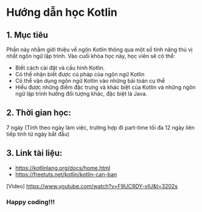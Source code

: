 # Hướng dẫn học Kotlin

## 1. Mục tiêu
Phần này nhằm giới thiệu về ngôn Kotlin thông qua một số tính năng thú vị nhất ngôn ngữ lập trình.
Vào cuối khóa học này, học viên sẽ có thể:
  - Biết cách cài đặt và cấu hình Kotlin.
  - Có thể nhận biết được cú pháp của ngôn ngữ Kotlin
  - Có thể vận dụng ngôn ngữ Kotlin vào những bài toán cụ thể
  - Hiểu được những điểm đặc trưng và khác biệt của Kotlin và những ngôn ngữ lập trình hướng đối tượng khác, đặc biệt là Java.

## 2. Thời gian học:
7 ngày (Tính theo ngày làm việc, trường hợp đi part-time tối đa 12 ngày liên tiếp tính từ ngày bắt đầu)

## 3. Link tài liệu:

- https://kotlinlang.org/docs/home.html
- https://freetuts.net/kotlin/kotlin-can-ban

[Video] https://www.youtube.com/watch?v=F9UC9DY-vIU&t=3202s

### Happy coding!!!
